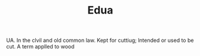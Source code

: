 ---
title: Edua
letter: E
permalink: "/definitions/bld-edua.html"
body: UA. In the clvil and old common law. Kept for cuttiug; lntended or used to be
  cut. A term applled to wood
published_at: '2018-07-07'
source: Black's Law Dictionary 2nd Ed (1910)
layout: post
---